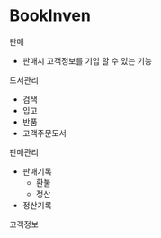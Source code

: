 # BookInven

판매
 - 판매시 고객정보를 기입 할 수 있는 기능
 
도서관리
 - 검색
 - 입고
 - 반품
 - 고객주문도서

판매관리
 - 판매기록
   - 환불
   - 정산
 - 정산기록

고객정보

